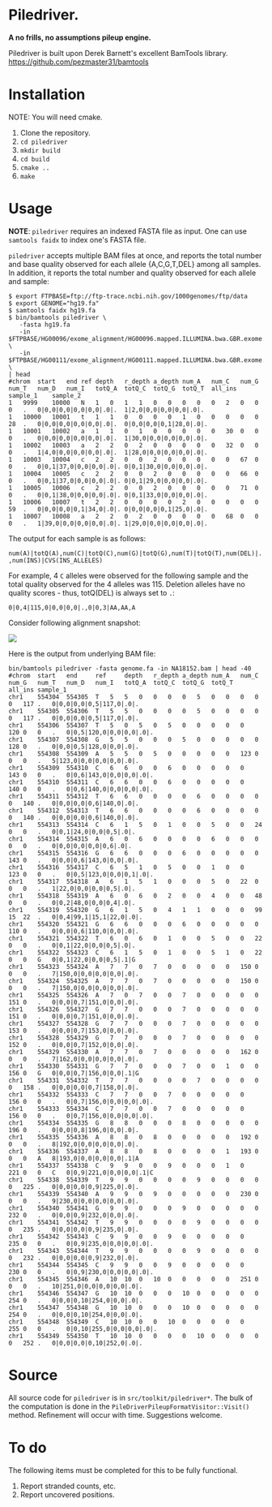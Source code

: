 Piledriver.
===========

**A no frills, no assumptions pileup engine.**


Piledriver is built upon Derek Barnett's excellent BamTools library.
https://github.com/pezmaster31/bamtools


Installation
============
NOTE: You will need cmake.

1. Clone the repository.
2. `cd piledriver`
3. `mkdir build`
4. `cd build`
5. `cmake ..`
6. `make`


Usage
=====

**NOTE**: `piledriver` requires an indexed FASTA file as input.  One can use
`samtools faidx` to index one's FASTA file.

`piledriver` accepts multiple BAM files at once, and reports the total number
and base quality observed for each allele {A,C,G,T,DEL} among all samples.
In addition, it reports the total number and quality observed for each allele
and sample:

    $ export FTPBASE=ftp://ftp-trace.ncbi.nih.gov/1000genomes/ftp/data
	$ export GENOME="hg19.fa"
	$ samtools faidx hg19.fa
    $ bin/bamtools piledriver \
       -fasta hg19.fa
	   -in $FTPBASE/HG00096/exome_alignment/HG00096.mapped.ILLUMINA.bwa.GBR.exome.20120522.bam \
       -in $FTPBASE/HG00111/exome_alignment/HG00111.mapped.ILLUMINA.bwa.GBR.exome.20120522.bam \
    | head
	#chrom	start	end	ref	depth	r_depth	a_depth	num_A	num_C	num_G	num_T	num_D	num_I	totQ_A	totQ_C	totQ_G	totQ_T	all_ins	sample_1	sample_2
	1	9999	10000	N	1	0	1	1	0	0	0	0	0	2	0	0	0	.	0|0,0|0,0|0,0|0,0|.0|.	1|2,0|0,0|0,0|0,0|.0|.
	1	10000	10001	t	1	1	0	0	0	0	1	0	0	0	0	0	28	.	0|0,0|0,0|0,0|0,0|.0|.	0|0,0|0,0|0,1|28,0|.0|.
	1	10001	10002	a	1	1	0	1	0	0	0	0	0	30	0	0	0	.	0|0,0|0,0|0,0|0,0|.0|.	1|30,0|0,0|0,0|0,0|.0|.
	1	10002	10003	a	2	2	0	2	0	0	0	0	0	32	0	0	0	.	1|4,0|0,0|0,0|0,0|.0|.	1|28,0|0,0|0,0|0,0|.0|.
	1	10003	10004	c	2	2	0	0	2	0	0	0	0	0	67	0	0	.	0|0,1|37,0|0,0|0,0|.0|.	0|0,1|30,0|0,0|0,0|.0|.
	1	10004	10005	c	2	2	0	0	2	0	0	0	0	0	66	0	0	.	0|0,1|37,0|0,0|0,0|.0|.	0|0,1|29,0|0,0|0,0|.0|.
	1	10005	10006	c	2	2	0	0	2	0	0	0	0	0	71	0	0	.	0|0,1|38,0|0,0|0,0|.0|.	0|0,1|33,0|0,0|0,0|.0|.
	1	10006	10007	t	2	2	0	0	0	0	2	0	0	0	0	0	59	.	0|0,0|0,0|0,1|34,0|.0|.	0|0,0|0,0|0,1|25,0|.0|.
	1	10007	10008	a	2	2	0	2	0	0	0	0	0	68	0	0	0	.	1|39,0|0,0|0,0|0,0|.0|.	1|29,0|0,0|0,0|0,0|.0|.

The output for each sample is as follows:

`num(A)|totQ(A),num(C)|totQ(C),num(G)|totQ(G),num(T)|totQ(T),num(DEL)|.,num(INS)|CVS(INS_ALLELES)`

For example, 4 `C` alleles were observed for the following sample and the total
quality observed for the 4 alleles was 115.  Deletion alleles have no quality
scores - thus, totQ(DEL) is always set to `.`:

    0|0,4|115,0|0,0|0,0|.,0|0,3|AA,AA,A


Consider following alignment snapshot:

![](https://raw.github.com/arq5x/piledriver/master/img/igv.png)


Here is the output from underlying BAM file:

    bin/bamtools piledriver -fasta genome.fa -in NA18152.bam | head -40
	#chrom  start   end     ref     depth   r_depth a_depth num_A   num_C   num_G   num_T   num_D   num_I   totQ_A  totQ_C  totQ_G  totQ_T  all_ins sample_1
	chr1	554304	554305	T	5	5	0	0	0	0	5	0	0	0	0	0	117	.	0|0,0|0,0|0,5|117,0|.0|.
	chr1	554305	554306	T	5	5	0	0	0	0	5	0	0	0	0	0	117	.	0|0,0|0,0|0,5|117,0|.0|.
	chr1	554306	554307	T	5	0	5	0	5	0	0	0	0	0	120	0	0	.	0|0,5|120,0|0,0|0,0|.0|.
	chr1	554307	554308	G	5	5	0	0	0	5	0	0	0	0	0	128	0	.	0|0,0|0,5|128,0|0,0|.0|.
	chr1	554308	554309	A	5	5	0	5	0	0	0	0	0	123	0	0	0	.	5|123,0|0,0|0,0|0,0|.0|.
	chr1	554309	554310	C	6	6	0	0	6	0	0	0	0	0	143	0	0	.	0|0,6|143,0|0,0|0,0|.0|.
	chr1	554310	554311	C	6	6	0	0	6	0	0	0	0	0	140	0	0	.	0|0,6|140,0|0,0|0,0|.0|.
	chr1	554311	554312	T	6	6	0	0	0	0	6	0	0	0	0	0	140	.	0|0,0|0,0|0,6|140,0|.0|.
	chr1	554312	554313	T	6	6	0	0	0	0	6	0	0	0	0	0	140	.	0|0,0|0,0|0,6|140,0|.0|.
	chr1	554313	554314	C	6	1	5	0	1	0	0	5	0	0	24	0	0	.	0|0,1|24,0|0,0|0,5|.0|.
	chr1	554314	554315	A	6	0	6	0	0	0	0	6	0	0	0	0	0	.	0|0,0|0,0|0,0|0,6|.0|.
	chr1	554315	554316	G	6	6	0	0	0	6	0	0	0	0	0	143	0	.	0|0,0|0,6|143,0|0,0|.0|.
	chr1	554316	554317	C	6	5	1	0	5	0	0	1	0	0	123	0	0	.	0|0,5|123,0|0,0|0,1|.0|.
	chr1	554317	554318	A	6	1	5	1	0	0	0	5	0	22	0	0	0	.	1|22,0|0,0|0,0|0,5|.0|.
	chr1	554318	554319	A	6	0	6	0	2	0	0	4	0	0	48	0	0	.	0|0,2|48,0|0,0|0,4|.0|.
	chr1	554319	554320	G	6	1	5	0	4	1	1	0	0	0	99	15	22	.	0|0,4|99,1|15,1|22,0|.0|.
	chr1	554320	554321	G	6	6	0	0	0	6	0	0	0	0	0	110	0	.	0|0,0|0,6|110,0|0,0|.0|.
	chr1	554321	554322	T	6	0	6	0	1	0	0	5	0	0	22	0	0	.	0|0,1|22,0|0,0|0,5|.0|.
	chr1	554322	554323	C	6	1	5	0	1	0	0	5	1	0	22	0	0	G	0|0,1|22,0|0,0|0,5|.1|G
	chr1	554323	554324	A	7	7	0	7	0	0	0	0	0	150	0	0	0	.	7|150,0|0,0|0,0|0,0|.0|.
	chr1	554324	554325	A	7	7	0	7	0	0	0	0	0	150	0	0	0	.	7|150,0|0,0|0,0|0,0|.0|.
	chr1	554325	554326	A	7	0	7	0	0	7	0	0	0	0	0	151	0	.	0|0,0|0,7|151,0|0,0|.0|.
	chr1	554326	554327	G	7	7	0	0	0	7	0	0	0	0	0	151	0	.	0|0,0|0,7|151,0|0,0|.0|.
	chr1	554327	554328	G	7	7	0	0	0	7	0	0	0	0	0	153	0	.	0|0,0|0,7|153,0|0,0|.0|.
	chr1	554328	554329	G	7	7	0	0	0	7	0	0	0	0	0	152	0	.	0|0,0|0,7|152,0|0,0|.0|.
	chr1	554329	554330	A	7	7	0	7	0	0	0	0	0	162	0	0	0	.	7|162,0|0,0|0,0|0,0|.0|.
	chr1	554330	554331	G	7	7	0	0	0	7	0	0	1	0	0	156	0	G	0|0,0|0,7|156,0|0,0|.1|G
	chr1	554331	554332	T	7	7	0	0	0	0	7	0	0	0	0	0	158	.	0|0,0|0,0|0,7|158,0|.0|.
	chr1	554332	554333	C	7	7	0	0	7	0	0	0	0	0	156	0	0	.	0|0,7|156,0|0,0|0,0|.0|.
	chr1	554333	554334	C	7	7	0	0	7	0	0	0	0	0	156	0	0	.	0|0,7|156,0|0,0|0,0|.0|.
	chr1	554334	554335	G	8	8	0	0	0	8	0	0	0	0	0	196	0	.	0|0,0|0,8|196,0|0,0|.0|.
	chr1	554335	554336	A	8	8	0	8	0	0	0	0	0	192	0	0	0	.	8|192,0|0,0|0,0|0,0|.0|.
	chr1	554336	554337	A	8	8	0	8	0	0	0	0	1	193	0	0	0	A	8|193,0|0,0|0,0|0,0|.1|A
	chr1	554337	554338	C	9	9	0	0	9	0	0	0	1	0	221	0	0	C	0|0,9|221,0|0,0|0,0|.1|C
	chr1	554338	554339	T	9	9	0	0	0	0	9	0	0	0	0	0	225	.	0|0,0|0,0|0,9|225,0|.0|.
	chr1	554339	554340	A	9	9	0	9	0	0	0	0	0	230	0	0	0	.	9|230,0|0,0|0,0|0,0|.0|.
	chr1	554340	554341	G	9	9	0	0	0	9	0	0	0	0	0	232	0	.	0|0,0|0,9|232,0|0,0|.0|.
	chr1	554341	554342	T	9	9	0	0	0	0	9	0	0	0	0	0	235	.	0|0,0|0,0|0,9|235,0|.0|.
	chr1	554342	554343	C	9	9	0	0	9	0	0	0	0	0	235	0	0	.	0|0,9|235,0|0,0|0,0|.0|.
	chr1	554343	554344	T	9	9	0	0	0	0	9	0	0	0	0	0	232	.	0|0,0|0,0|0,9|232,0|.0|.
	chr1	554344	554345	C	9	9	0	0	9	0	0	0	0	0	230	0	0	.	0|0,9|230,0|0,0|0,0|.0|.
	chr1	554345	554346	A	10	10	0	10	0	0	0	0	0	251	0	0	0	.	10|251,0|0,0|0,0|0,0|.0|.
	chr1	554346	554347	G	10	10	0	0	0	10	0	0	0	0	0	254	0	.	0|0,0|0,10|254,0|0,0|.0|.
	chr1	554347	554348	G	10	10	0	0	0	10	0	0	0	0	0	254	0	.	0|0,0|0,10|254,0|0,0|.0|.
	chr1	554348	554349	C	10	10	0	0	10	0	0	0	0	0	255	0	0	.	0|0,10|255,0|0,0|0,0|.0|.
	chr1	554349	554350	T	10	10	0	0	0	0	10	0	0	0	0	0	252	.	0|0,0|0,0|0,10|252,0|.0|.


Source
======
All source code for `piledriver` is in `src/toolkit/piledriver*`.  The bulk of 
the computation is done in the ``PileDriverPileupFormatVisitor::Visit()``
method. Refinement will occur with time.  Suggestions welcome.


To do
=====

The following items must be completed for this to be fully functional.

1. Report stranded counts, etc.
2. Report uncovered positions.